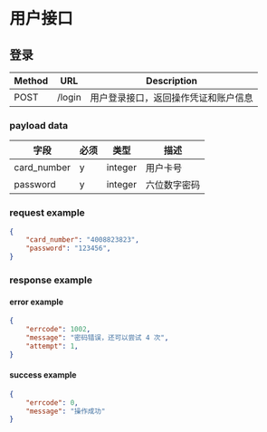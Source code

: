 # 用户接口

## 登录

| Method | URL    | Description                          |
| ------ | ------ | ------------------------------------ |
| POST   | /login | 用户登录接口，返回操作凭证和账户信息 |

### payload data

| 字段        | 必须 | 类型    | 描述     |
| ----------- | ---- | ------- | -------- |
| card_number | y    | integer | 用户卡号 |
| password    | y    | integer  | 六位数字密码     |

### request example
```json
{
    "card_number": "4008823823",
    "password": "123456",
}
```

### response example
#### error example
```json
{
    "errcode": 1002,
    "message": "密码错误，还可以尝试 4 次",
    "attempt": 1,
}
```

#### success example
```json
{
    "errcode": 0,
    "message": "操作成功"
}
```
